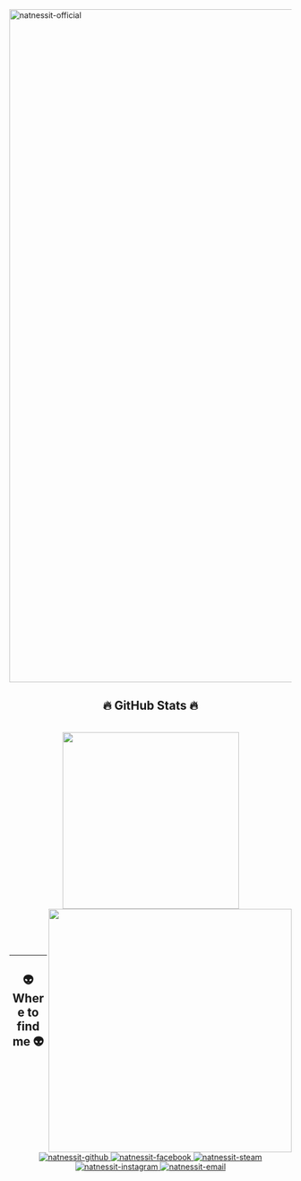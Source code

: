 <a href="#" target="_blank">
  <img src="src/natnessit.svg" width="1200" alt="natnessit-official" />
</a>



<br>

<h2 align="center">🔥 GitHub Stats 🔥</h2>
<!-- https://github.com/anuraghazra/github-readme-stats -->
<br>
<div align=center>
  <a href="#" title="NaTnessIT">
    <img width="315" align="center" src="https://github-readme-stats.vercel.app/api/top-langs/?username=natnessit&hide=c%23,powershell,Mathematica,Ruby,Objective-C,Objective-C%2b%2b,Cuda&title_color=61dafb&text_color=ffffff&icon_color=61dafb&bg_color=20232a&langs_count=8&layout=compact&border_color=61dafb&hide_border=true" />
  </a>
  <a href="#" title="natnessit">
    <img align="right" width="434" src="https://github-readme-stats.vercel.app/api?username=natnessit&show_icons=true&theme=react&border_color=61dafb&hide_border=true" />
  </a>
</div>

<br>
<br>
<br>
<br>
<hr>
<h2 align="center">👽 Where to find me 👽</h2>
<br>
<!-- https://icons8.com -->
<div align="center">
  <a href="https://github.com/NaTneSsIT" target="blank">
    <img src="https://img.icons8.com/bubbles/100/000000/github.png" alt="natnessit-github" />
  </a>
  <a href="https://www.facebook.com/NhatTan.Cute" target="blank">
    <img src="https://img.icons8.com/bubbles/100/000000/facebook-new.png" alt="natnessit-facebook" />
  </a>
  
  <a href="https://steamcommunity.com/id/NaTneSsIT/" target="blank">
    <img src="https://img.icons8.com/bubbles/100/000000/steam.png" alt="natnessit-steam" />
  </a>
  <a href="https://www.instagram.com/tannguyen.nnt/" target="blank">
    <img src="https://img.icons8.com/bubbles/100/000000/instagram.png" alt="natnessit-instagram" />
  </a>
  <a href="mailto:natnessit@gmail.com" target="top">
    <img src="https://img.icons8.com/bubbles/100/000000/apple-mail.png" alt="natnessit-email" />
  </a>
</div>

<br>
